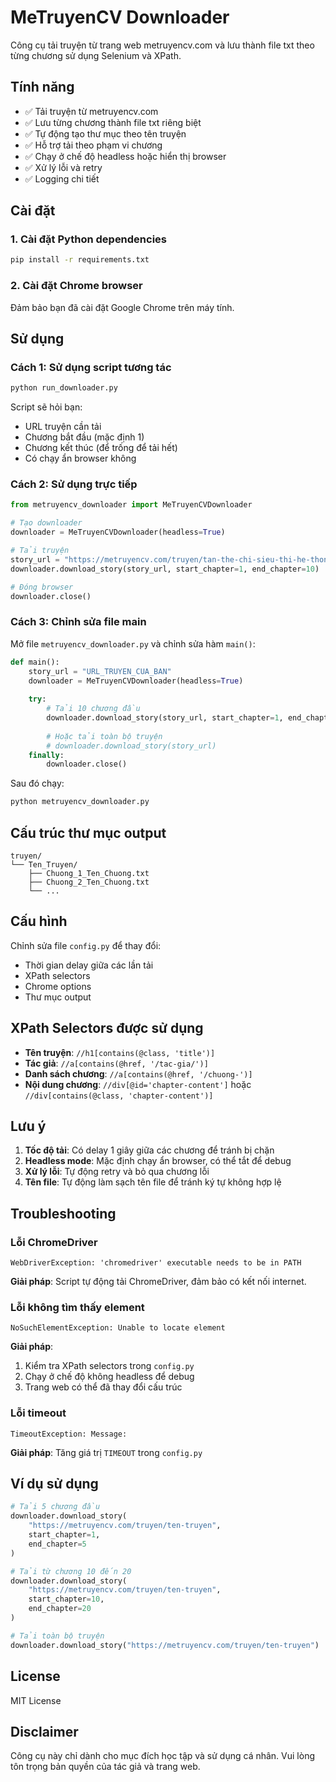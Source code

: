 # MeTruyenCV Downloader

Công cụ tải truyện từ trang web metruyencv.com và lưu thành file txt theo từng chương sử dụng Selenium và XPath.

## Tính năng

- ✅ Tải truyện từ metruyencv.com
- ✅ Lưu từng chương thành file txt riêng biệt
- ✅ Tự động tạo thư mục theo tên truyện
- ✅ Hỗ trợ tải theo phạm vi chương
- ✅ Chạy ở chế độ headless hoặc hiển thị browser
- ✅ Xử lý lỗi và retry
- ✅ Logging chi tiết

## Cài đặt

### 1. Cài đặt Python dependencies

```bash
pip install -r requirements.txt
```

### 2. Cài đặt Chrome browser

Đảm bảo bạn đã cài đặt Google Chrome trên máy tính.

## Sử dụng

### Cách 1: Sử dụng script tương tác

```bash
python run_downloader.py
```

Script sẽ hỏi bạn:
- URL truyện cần tải
- Chương bắt đầu (mặc định 1)
- Chương kết thúc (để trống để tải hết)
- Có chạy ẩn browser không

### Cách 2: Sử dụng trực tiếp

```python
from metruyencv_downloader import MeTruyenCVDownloader

# Tạo downloader
downloader = MeTruyenCVDownloader(headless=True)

# Tải truyện
story_url = "https://metruyencv.com/truyen/tan-the-chi-sieu-thi-he-thong"
downloader.download_story(story_url, start_chapter=1, end_chapter=10)

# Đóng browser
downloader.close()
```

### Cách 3: Chỉnh sửa file main

Mở file `metruyencv_downloader.py` và chỉnh sửa hàm `main()`:

```python
def main():
    story_url = "URL_TRUYEN_CUA_BAN"
    downloader = MeTruyenCVDownloader(headless=True)
    
    try:
        # Tải 10 chương đầu
        downloader.download_story(story_url, start_chapter=1, end_chapter=10)
        
        # Hoặc tải toàn bộ truyện
        # downloader.download_story(story_url)
    finally:
        downloader.close()
```

Sau đó chạy:
```bash
python metruyencv_downloader.py
```

## Cấu trúc thư mục output

```
truyen/
└── Ten_Truyen/
    ├── Chuong_1_Ten_Chuong.txt
    ├── Chuong_2_Ten_Chuong.txt
    └── ...
```

## Cấu hình

Chỉnh sửa file `config.py` để thay đổi:
- Thời gian delay giữa các lần tải
- XPath selectors
- Chrome options
- Thư mục output

## XPath Selectors được sử dụng

- **Tên truyện**: `//h1[contains(@class, 'title')]`
- **Tác giả**: `//a[contains(@href, '/tac-gia/')]`
- **Danh sách chương**: `//a[contains(@href, '/chuong-')]`
- **Nội dung chương**: `//div[@id='chapter-content']` hoặc `//div[contains(@class, 'chapter-content')]`

## Lưu ý

1. **Tốc độ tải**: Có delay 1 giây giữa các chương để tránh bị chặn
2. **Headless mode**: Mặc định chạy ẩn browser, có thể tắt để debug
3. **Xử lý lỗi**: Tự động retry và bỏ qua chương lỗi
4. **Tên file**: Tự động làm sạch tên file để tránh ký tự không hợp lệ

## Troubleshooting

### Lỗi ChromeDriver
```
WebDriverException: 'chromedriver' executable needs to be in PATH
```
**Giải pháp**: Script tự động tải ChromeDriver, đảm bảo có kết nối internet.

### Lỗi không tìm thấy element
```
NoSuchElementException: Unable to locate element
```
**Giải pháp**: 
1. Kiểm tra XPath selectors trong `config.py`
2. Chạy ở chế độ không headless để debug
3. Trang web có thể đã thay đổi cấu trúc

### Lỗi timeout
```
TimeoutException: Message: 
```
**Giải pháp**: Tăng giá trị `TIMEOUT` trong `config.py`

## Ví dụ sử dụng

```python
# Tải 5 chương đầu
downloader.download_story(
    "https://metruyencv.com/truyen/ten-truyen", 
    start_chapter=1, 
    end_chapter=5
)

# Tải từ chương 10 đến 20
downloader.download_story(
    "https://metruyencv.com/truyen/ten-truyen", 
    start_chapter=10, 
    end_chapter=20
)

# Tải toàn bộ truyện
downloader.download_story("https://metruyencv.com/truyen/ten-truyen")
```

## License

MIT License

## Disclaimer

Công cụ này chỉ dành cho mục đích học tập và sử dụng cá nhân. Vui lòng tôn trọng bản quyền của tác giả và trang web.
